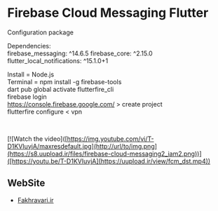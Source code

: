 # Firebase Cloud Messaging Flutter
Configuration package
<br/>

Dependencies:<br />
  firebase_messaging: ^14.6.5
  firebase_core: ^2.15.0
  flutter_local_notifications: ^15.1.0+1
<br/>

Install = Node.js <br/>
Terminal = npm install -g firebase-tools <br/>
dart pub global activate flutterfire_cli <br/>
firebase login <br/>
https://console.firebase.google.com/   >   create project <br/>
flutterfire configure     <    vpn <br/>

<br/>

[![Watch the video]([https://img.youtube.com/vi/T-D1KVIuvjA/maxresdefault.jpg](http://url/to/img.png](https://s8.uupload.ir/files/firebase-cloud-messaging2_iam2.png))]([https://youtu.be/T-D1KVIuvjA](https://uupload.ir/view/fcm_dst.mp4))



## WebSite
- [Fakhravari.ir](https://fakhravari.ir)

